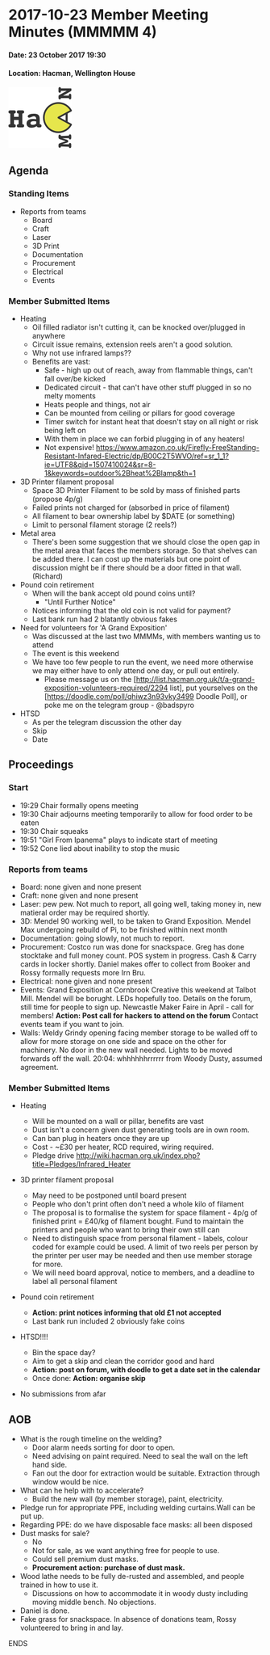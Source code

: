 # 2017-10-23 Member Meeting Minutes (MMMMM 4)
#### Date: 23 October 2017 19:30
#### Location: Hacman, Wellington House
![](https://raw.githubusercontent.com/HACManchester/Branding/master/Logos/PNG/126/hackspace-dgrey.png)
## Agenda 
### Standing Items
* Reports from teams
  * Board
  * Craft
  * Laser
  * 3D Print
  * Documentation
  * Procurement
  * Electrical
  * Events

### Member Submitted Items
* Heating
  * Oil filled radiator isn't cutting it, can be knocked over/plugged in anywhere
  * Circuit issue remains, extension reels aren't a good solution.
  * Why not use infrared lamps??
  * Benefits are vast:
    * Safe - high up out of reach, away from flammable things, can't fall over/be kicked
    * Dedicated circuit - that can't have other stuff plugged in so no melty moments
    * Heats people and things, not air
    * Can be mounted from ceiling or pillars for good coverage
    * Timer switch for instant heat that doesn't stay on all night or risk being left on
    * With them in place we can forbid plugging in of any heaters!
    * Not expensive! https://www.amazon.co.uk/Firefly-FreeStanding-Resistant-Infared-Electric/dp/B00C2T5WVO/ref=sr_1_1?ie=UTF8&qid=1507410024&sr=8-1&keywords=outdoor%2Bheat%2Blamp&th=1
* 3D Printer filament proposal
  * Space 3D Printer Filament to be sold by mass of finished parts (propose 4p/g)
  * Failed prints not charged for (absorbed in price of filament)
  * All filament to bear ownership label by $DATE (or something)
  * Limit to personal filament storage (2 reels?)
* Metal area
  * There's been some suggestion that we should close the open gap in the metal area that faces the members storage. So that shelves can be added there. I can cost up the materials but one point of discussion might be if there should be a door fitted in that wall. (Richard)
* Pound coin retirement
  * When will the bank accept old pound coins until?
    * "Until Further Notice"
  * Notices informing that the old coin is not valid for payment? 
  * Last bank run had 2 blatantly obvious fakes
* Need for volunteers for 'A Grand Exposition'
  * Was discussed at the last two MMMMs, with members wanting us to attend
  * The event is this weekend
  * We have too few people to run the event, we need more otherwise we may either have to only attend one day, or pull out entirely.
    * Please message us on the [http://list.hacman.org.uk/t/a-grand-exposition-volunteers-required/2294 list], put yourselves on the [https://doodle.com/poll/qhiwz3n93vky3499 Doodle Poll], or poke me on the telegram group - @badspyro
* HTSD
  * As per the telegram discussion the other day
  * Skip
  * Date

## Proceedings
### Start
* 19:29 Chair formally opens meeting
* 19:30 Chair adjourns meeting temporarily to allow for food order to be eaten
* 19:30 Chair squeaks
* 19:51 "Girl From Ipanema" plays to indicate start of meeting
* 19:52 Cone lied about inability to stop the music

### Reports from teams
* Board: none given and none present
* Craft: none given and none present
* Laser: pew pew. Not much to report, all going well, taking money in, new matieral order may be required shortly.
* 3D: Mendel 90 working well, to be taken to Grand Exposition. Mendel Max undergoing rebuild of Pi, to be finished within next month
* Documentation: going slowly, not much to report.
* Procurement: Costco run was done for snackspace. Greg has done stocktake and full money count. POS system in progress. Cash & Carry cards in locker shortly. Daniel makes offer to collect from Booker and Rossy formally requests more Irn Bru.
* Electrical: none given and none present
* Events: Grand Exposition at Cornbrook Creative this weekend at Talbot Mill. Mendel will be borught. LEDs hopefully too. Details on the forum, still time for people to sign up. Newcastle Maker Faire in April - call for members! **Action: Post call for hackers to attend on the forum** Contact events team if you want to join. 
* Walls: Weldy Grindy opening facing member storage to be walled off to allow for more storage on one side and space on the other for machinery. No door in the new wall needed. Lights to be moved forwards off the wall. 
20:04: whhhhhhrrrrrr from Woody Dusty, assumed agreement.

### Member Submitted Items
* Heating
  * Will be mounted on a wall or pillar, benefits are vast
  * Dust isn't a concern given dust generating tools are in own room.
  * Can ban plug in heaters once they are up
  * Cost - ~£30 per heater, RCD required, wiring required.
  * Pledge drive http://wiki.hacman.org.uk/index.php?title=Pledges/Infrared_Heater
* 3D printer filament proposal
  * May need to be postponed until board present
  * People who don't print often don't need a whole kilo of filament
  * The proposal is to formalise the system for space filament - 4p/g of finished print = £40/kg of filament bought. Fund to maintain the printers and people who want to bring their own still can
  * Need to distinguish space from personal filament - labels, colour coded for example could be used. A limit of two reels per person by the printer per user may be needed and then use member storage for more. 
  * We will need board approval, notice to members, and a deadline to label all personal filament

* Pound coin retirement
  * **Action: print notices informing that old £1 not accepted**
  * Last bank run included 2 obviously fake coins

* HTSD!!!!
  * Bin the space day?
  * Aim to get a skip and clean the corridor good and hard
  * **Action: post on forum, with doodle to get a date set in the calendar**
  * Once done: **Action: organise skip**
* No submissions from afar

## AOB
* What is the rough timeline on the welding? 
  * Door alarm needs sorting for door to open.
  * Need advising on paint required. Need to seal the wall on the left hand side. 
  * Fan out the door for extraction would be suitable. Extraction through window would be nice. 
* What can he help with to accelerate?
  * Build the new wall (by member storage), paint, electricity. 
* Pledge run for appropriate PPE, including welding curtains.Wall can be put up. 
* Regarding PPE: do we have disposable face masks: all been disposed
* Dust masks for sale?
  * No
  * Not for sale, as we want anything free for people to use. 
  * Could sell premium dust masks. 
  * **Procurement action: purchase of dust mask.** 
* Wood lathe needs to be fully de-rusted and assembled, and people trained in how to use it. 
  * Discussions on how to accommodate it in woody dusty including moving middle bench. No objections. 
* Daniel is done. 
* Fake grass for snackspace. In absence of donations team, Rossy volunteered to bring in and lay.

ENDS